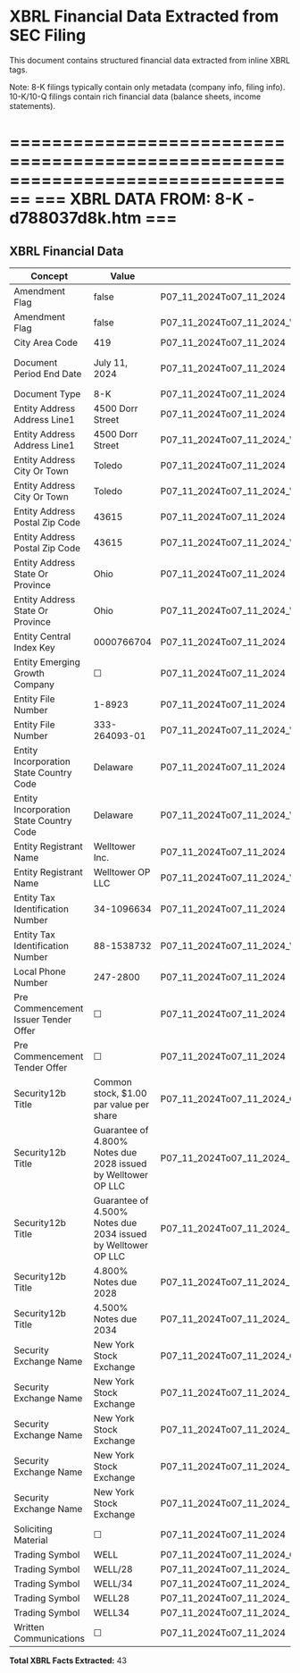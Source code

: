 # XBRL Financial Data Extracted from SEC Filing

This document contains structured financial data extracted from inline XBRL tags.

Note: 8-K filings typically contain only metadata (company info, filing info).
      10-K/10-Q filings contain rich financial data (balance sheets, income statements).


================================================================================
=== XBRL DATA FROM: 8-K - d788037d8k.htm ===
================================================================================

## XBRL Financial Data

| Concept | Value | Context | Format |
|---------|-------|---------|--------|
| Amendment Flag | false | P07_11_2024To07_11_2024 |  |
| Amendment Flag | false | P07_11_2024To07_11_2024_WelltowerOPLLCMemberdeiLegalEntityAxis |  |
| City Area Code | 419 | P07_11_2024To07_11_2024 |  |
| Document Period End Date | July 11, 2024 | P07_11_2024To07_11_2024 | ixt:date-monthname-day-year-en |
| Document Type | 8-K | P07_11_2024To07_11_2024 |  |
| Entity Address Address Line1 | 4500 Dorr Street | P07_11_2024To07_11_2024 |  |
| Entity Address Address Line1 | 4500 Dorr Street | P07_11_2024To07_11_2024_WelltowerOPLLCMemberdeiLegalEntityAxis |  |
| Entity Address City Or Town | Toledo | P07_11_2024To07_11_2024 |  |
| Entity Address City Or Town | Toledo | P07_11_2024To07_11_2024_WelltowerOPLLCMemberdeiLegalEntityAxis |  |
| Entity Address Postal Zip Code | 43615 | P07_11_2024To07_11_2024 |  |
| Entity Address Postal Zip Code | 43615 | P07_11_2024To07_11_2024_WelltowerOPLLCMemberdeiLegalEntityAxis |  |
| Entity Address State Or Province | Ohio | P07_11_2024To07_11_2024 | ixt-sec:stateprovnameen |
| Entity Address State Or Province | Ohio | P07_11_2024To07_11_2024_WelltowerOPLLCMemberdeiLegalEntityAxis | ixt-sec:stateprovnameen |
| Entity Central Index Key | 0000766704 | P07_11_2024To07_11_2024 |  |
| Entity Emerging Growth Company | ☐ | P07_11_2024To07_11_2024 | ixt:fixed-false |
| Entity File Number | 1-8923 | P07_11_2024To07_11_2024 |  |
| Entity File Number | 333-264093-01 | P07_11_2024To07_11_2024_WelltowerOPLLCMemberdeiLegalEntityAxis |  |
| Entity Incorporation State Country Code | Delaware | P07_11_2024To07_11_2024 | ixt-sec:stateprovnameen |
| Entity Incorporation State Country Code | Delaware | P07_11_2024To07_11_2024_WelltowerOPLLCMemberdeiLegalEntityAxis | ixt-sec:stateprovnameen |
| Entity Registrant Name | Welltower Inc. | P07_11_2024To07_11_2024 |  |
| Entity Registrant Name | Welltower OP LLC | P07_11_2024To07_11_2024_WelltowerOPLLCMemberdeiLegalEntityAxis |  |
| Entity Tax Identification Number | 34-1096634 | P07_11_2024To07_11_2024 |  |
| Entity Tax Identification Number | 88-1538732 | P07_11_2024To07_11_2024_WelltowerOPLLCMemberdeiLegalEntityAxis |  |
| Local Phone Number | 247-2800 | P07_11_2024To07_11_2024 |  |
| Pre Commencement Issuer Tender Offer | ☐ | P07_11_2024To07_11_2024 | ixt:fixed-false |
| Pre Commencement Tender Offer | ☐ | P07_11_2024To07_11_2024 | ixt:fixed-false |
| Security12b Title | Common stock, $1.00 par value per share | P07_11_2024To07_11_2024_CommonStockMemberusgaapStatementClassOfStockAxis |  |
| Security12b Title | Guarantee of 4.800% Notes due 2028 issued by Welltower OP LLC | P07_11_2024To07_11_2024_NotesDue20284800MemberusgaapStatementClassOfStockAxis |  |
| Security12b Title | Guarantee of 4.500% Notes due 2034 issued by Welltower OP LLC | P07_11_2024To07_11_2024_NotesDue20344500MemberusgaapStatementClassOfStockAxis |  |
| Security12b Title | 4.800% Notes due 2028 | P07_11_2024To07_11_2024_M4800NotesDue2028MemberusgaapStatementClassOfStockAxis_WelltowerOPLLCMemberdeiLegalEntityAxis |  |
| Security12b Title | 4.500% Notes due 2034 | P07_11_2024To07_11_2024_M4500NotesDue2034MemberusgaapStatementClassOfStockAxis_WelltowerOPLLCMemberdeiLegalEntityAxis |  |
| Security Exchange Name | New York Stock Exchange | P07_11_2024To07_11_2024_CommonStockMemberusgaapStatementClassOfStockAxis | ixt-sec:exchnameen |
| Security Exchange Name | New York Stock Exchange | P07_11_2024To07_11_2024_NotesDue20284800MemberusgaapStatementClassOfStockAxis | ixt-sec:exchnameen |
| Security Exchange Name | New York Stock Exchange | P07_11_2024To07_11_2024_NotesDue20344500MemberusgaapStatementClassOfStockAxis | ixt-sec:exchnameen |
| Security Exchange Name | New York Stock Exchange | P07_11_2024To07_11_2024_M4800NotesDue2028MemberusgaapStatementClassOfStockAxis_WelltowerOPLLCMemberdeiLegalEntityAxis | ixt-sec:exchnameen |
| Security Exchange Name | New York Stock Exchange | P07_11_2024To07_11_2024_M4500NotesDue2034MemberusgaapStatementClassOfStockAxis_WelltowerOPLLCMemberdeiLegalEntityAxis | ixt-sec:exchnameen |
| Soliciting Material | ☐ | P07_11_2024To07_11_2024 | ixt:fixed-false |
| Trading Symbol | WELL | P07_11_2024To07_11_2024_CommonStockMemberusgaapStatementClassOfStockAxis |  |
| Trading Symbol | WELL/28 | P07_11_2024To07_11_2024_NotesDue20284800MemberusgaapStatementClassOfStockAxis |  |
| Trading Symbol | WELL/34 | P07_11_2024To07_11_2024_NotesDue20344500MemberusgaapStatementClassOfStockAxis |  |
| Trading Symbol | WELL28 | P07_11_2024To07_11_2024_M4800NotesDue2028MemberusgaapStatementClassOfStockAxis_WelltowerOPLLCMemberdeiLegalEntityAxis |  |
| Trading Symbol | WELL34 | P07_11_2024To07_11_2024_M4500NotesDue2034MemberusgaapStatementClassOfStockAxis_WelltowerOPLLCMemberdeiLegalEntityAxis |  |
| Written Communications | ☐ | P07_11_2024To07_11_2024 | ixt:fixed-false |

**Total XBRL Facts Extracted:** 43


